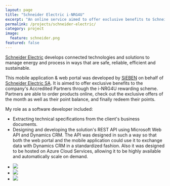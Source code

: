 ```yaml
---
layout: page
title: "Schneider Electric i-NRG4U"
excerpt: "An online service aimed to offer exclusive benefits to Schneider Electric's Accredited Partners"
permalink: /projects/schneider-electric/
category: project
image:
  feature: schneider.png
featured: false
---
```


[Schneider Electric](http://www.schneider-electric.com) develops connected technologies and solutions to manage energy and process in ways that are safe, reliable, efficient and sustainable.

This mobile application & web portal was developed by [SiEBEN](http://www.sieben.gr) on behalf of [Schneider Electric SA](http://www.schneider-electric.com). It is aimed to offer exclusive benefits to the company's Accredited Partners through the i-NRG4U rewarding scheme. Partners are able to order products online, check out the exclusive offers of the month as well as their point balance, and finally redeem their points.

My role as a software developer included:

* Extracting technical specifications from the client's business documents.
* Designing and developing the solution's REST API using Microsoft Web API and Dynamics CRM. The API was designed in such a way so that both the web portal and the mobile application could use it to exchange data with Dynamics CRM in a standardized fashion. Also it was designed to be hosted on Azure Cloud Services, allowing it to be highly available and automatically scale on demand.

<ul class="list-inline gallery">
	<li>
		<a href="{{ site.baseurl }}/images/schneider-itunes.jpg" class="image-popup mfp-with-zoom" title="Schneider Electric i-NRG4U on iTunes">
			<img src="{{ site.baseurl }}/images/schneider-itunes_150.jpg" />
		</a>
	</li>
	<li>
		<a href="{{ site.baseurl }}/images/schneider-mobile.jpg" class="image-popup mfp-with-zoom" title="Schneider Electric i-NRG4U mobile app screenshot">
			<img src="{{ site.baseurl }}/images/schneider-mobile_150.jpg" />
		</a>
	</li>
	<li>
		<a href="{{ site.baseurl }}/images/schneider-webapp.jpg" class="image-popup mfp-with-zoom" title="Schneider Electric i-NRG4U web application screenshot">
			<img src="{{ site.baseurl }}/images/schneider-webapp_150.jpg" />
		</a>
	</li>
</ul>
